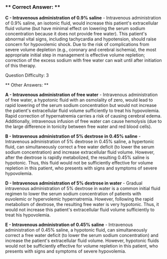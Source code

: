 ### ** Correct Answer: **

**C - Intravenous administration of 0.9% saline** - Intravenous administration of 0.9% saline, an isotonic fluid, would increase this patient's extracellular fluid volume (but have minimal effect on lowering the serum sodium concentration because it does not provide free water). This patient's abnormal vital signs, including tachycardia and hypotension, should raise concern for hypovolemic shock. Due to the risk of complications from severe volume depletion (e.g., coronary and cerebral ischemia), the most appropriate initial step in management is effective volume repletion; correction of the excess sodium with free water can wait until after initiation of this therapy.

Question Difficulty: 3

** Other Answers: **

**A - Intravenous administration of free water** - Intravenous administration of free water, a hypotonic fluid with an osmolality of zero, would lead to rapid lowering of the serum sodium concentration but would not increase the patient's extracellular fluid volume sufficiently to treat his hypovolemia. Rapid correction of hypernatremia carries a risk of causing cerebral edema. Additionally, intravenous infusion of free water can cause hemolysis (due to the large difference in tonicity between free water and red blood cells).

**B - Intravenous administration of 5% dextrose in 0.45% saline** - Intravenous administration of 5% dextrose in 0.45% saline, a hypertonic fluid, can simultaneously correct a free water deficit (to lower the serum sodium concentration) and increase extracellular fluid volume. However, after the dextrose is rapidly metabolized, the resulting 0.45% saline is hypotonic. Thus, this fluid would not be sufficiently effective for volume repletion in this patient, who presents with signs and symptoms of severe hypovolemia.

**D - Intravenous administration of 5% dextrose in water** - Gradual intravenous administration of 5% dextrose in water is a common initial fluid regimen to lower the serum sodium concentration of patients with euvolemic or hypervolemic hypernatremia. However, following the rapid metabolism of dextrose, the resulting free water is very hypotonic. Thus, it would not increase this patient's extracellular fluid volume sufficiently to treat his hypovolemia.

**E - Intravenous administration of 0.45% saline** - Intravenous administration of 0.45% saline, a hypotonic fluid, can simultaneously correct a free water deficit (to lower the serum sodium concentration) and increase the patient's extracellular fluid volume. However, hypotonic fluids would not be sufficiently effective for volume repletion in this patient, who presents with signs and symptoms of severe hypovolemia.

